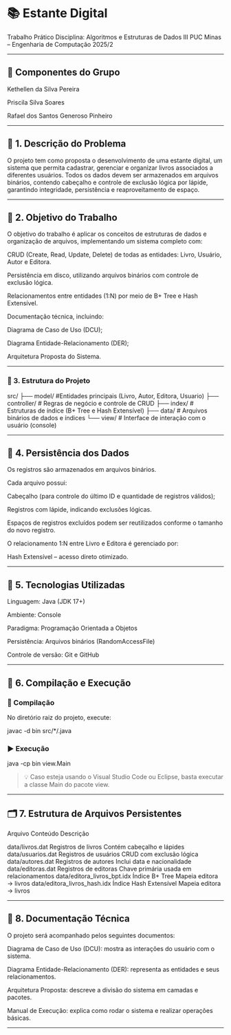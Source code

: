 # 📚 Estante Digital

Trabalho Prático
Disciplina: Algoritmos e Estruturas de Dados III
PUC Minas – Engenharia de Computação
2025/2

---

## 👥 Componentes do Grupo

Kethellen da Silva Pereira

Priscila Silva Soares

Rafael dos Santos Generoso Pinheiro 

---

## 🧩 1. Descrição do Problema

O projeto tem como proposta o desenvolvimento de uma estante digital, um sistema que permita cadastrar, gerenciar e organizar livros associados a diferentes usuários.
Todos os dados devem ser armazenados em arquivos binários, contendo cabeçalho e controle de exclusão lógica por lápide, garantindo integridade, persistência e reaproveitamento de espaço.


---

## 🎯 2. Objetivo do Trabalho

O objetivo do trabalho é aplicar os conceitos de estruturas de dados e organização de arquivos, implementando um sistema completo com:

CRUD (Create, Read, Update, Delete) de todas as entidades:
Livro, Usuário, Autor e Editora.

Persistência em disco, utilizando arquivos binários com controle de exclusão lógica.

Relacionamentos entre entidades (1:N) por meio de B+ Tree e Hash Extensível.

Documentação técnica, incluindo:

Diagrama de Caso de Uso (DCU);

Diagrama Entidade-Relacionamento (DER);

Arquitetura Proposta do Sistema.


---

### 🧱 3. Estrutura do Projeto

src/
├── model/              #Entidades principais (Livro, Autor, Editora, Usuario)
 ├── controller/        # Regras de negócio e controle de CRUD
 ├── index/             # Estruturas de índice (B+ Tree e Hash Extensível)
 ├── data/              # Arquivos binários de dados e índices
 └── view/              # Interface de interação com o usuário (console)


---

## 💾 4. Persistência dos Dados

Os registros são armazenados em arquivos binários.

Cada arquivo possui:

Cabeçalho (para controle do último ID e quantidade de registros válidos);

Registros com lápide, indicando exclusões lógicas.

Espaços de registros excluídos podem ser reutilizados conforme o tamanho do novo registro.

O relacionamento 1:N entre Livro e Editora é gerenciado por:

Hash Extensível – acesso direto otimizado.


---

## 🧰 5. Tecnologias Utilizadas

Linguagem: Java (JDK 17+)

Ambiente: Console

Paradigma: Programação Orientada a Objetos

Persistência: Arquivos binários (RandomAccessFile)

Controle de versão: Git e GitHub

---

## 🧪 6. Compilação e Execução

### 🔧 Compilação

No diretório raiz do projeto, execute:

javac -d bin src/*/.java

### ▶️ Execução

java -cp bin view.Main

> 💡 Caso esteja usando o Visual Studio Code ou Eclipse, basta executar a classe Main do pacote view.


---

## 🗂️ 7. Estrutura de Arquivos Persistentes

Arquivo	Conteúdo	Descrição

data/livros.dat	Registros de livros	Contém cabeçalho e lápides
data/usuarios.dat	Registros de usuários	CRUD com exclusão lógica
data/autores.dat	Registros de autores	Inclui data e nacionalidade
data/editoras.dat	Registros de editoras	Chave primária usada em relacionamentos
data/editora_livros_bpt.idx	Índice B+ Tree	Mapeia editora → livros
data/editora_livros_hash.idx	Índice Hash Extensível	Mapeia editora → livros


---

## 🧾 8. Documentação Técnica

O projeto será acompanhado pelos seguintes documentos:

Diagrama de Caso de Uso (DCU): mostra as interações do usuário com o sistema.

Diagrama Entidade-Relacionamento (DER): representa as entidades e seus relacionamentos.

Arquitetura Proposta: descreve a divisão do sistema em camadas e pacotes.

Manual de Execução: explica como rodar o sistema e realizar operações básicas.


---
